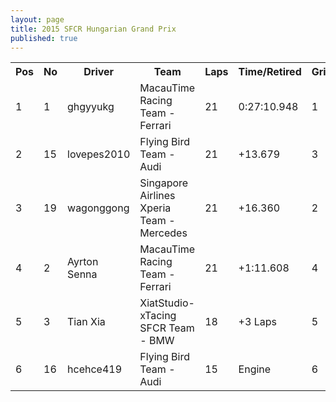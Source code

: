 ```yaml
---
layout: page
title: 2015 SFCR Hungarian Grand Prix
published: true
---
```


<font size="2">
<table>
  <tr>
    <th>Pos</th>
    <th>No</th>
    <th>Driver</th>
    <th>Team</th>
    <th>Laps</th>
    <th>Time/Retired</th>
    <th>Grid</th>
  </tr>
  <tr>
    <td>1</td>
    <td>1</td>
    <td>ghgyyukg</td>
    <td>MacauTime Racing Team - Ferrari</td>
    <td>21</td>
    <td>0:27:10.948</td>
    <td>1</td>
  </tr>
  <tr>
    <td>2</td>
    <td>15</td>
    <td>lovepes2010</td>
    <td>Flying Bird Team - Audi</td>
    <td>21</td>
    <td>+13.679</td>
    <td>3</td>
  </tr>
  <tr>
    <td>3</td>
    <td>19</td>
    <td>wagonggong</td>
    <td>Singapore Airlines Xperia Team - Mercedes</td>
    <td>21</td>
    <td>+16.360</td>
    <td>2</td>
  </tr>
  <tr>
    <td>4</td>
    <td>2</td>
    <td>Ayrton Senna</td>
    <td>MacauTime Racing Team - Ferrari</td>
    <td>21</td>
    <td>+1:11.608</td>
    <td>4</td>
  </tr>
  <tr>
    <td>5</td>
    <td>3</td>
    <td>Tian Xia</td>
    <td>XiatStudio-xTacing SFCR Team - BMW</td>
    <td>18</td>
    <td>+3 Laps</td>
    <td>5</td>
  </tr>
  <tr>
    <td>6</td>
    <td>16</td>
    <td>hcehce419</td>
    <td>Flying Bird Team - Audi</td>
    <td>15</td>
    <td>Engine</td>
    <td>6</td>
  </tr>
</table>
</font>